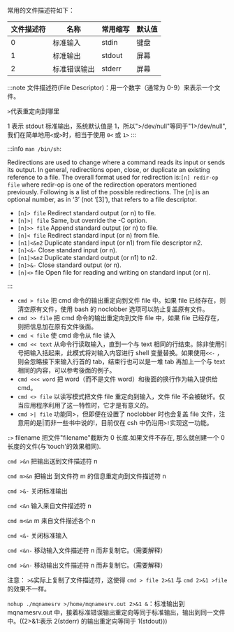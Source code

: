 常用的文件描述符如下：

| 文件描述符 | 名称         | 常用缩写 | 默认值 |
| ---------- | ------------ | -------- | ------ |
| 0          | 标准输入     | stdin    | 键盘   |
| 1          | 标准输出     | stdout   | 屏幕   |
| 2          | 标准错误输出 | stderr   | 屏幕   |

:::note
文件描述符(File Descriptor)：用一个数字（通常为 0-9）来表示一个文件。

`>`代表重定向到哪里

1 表示 stdout 标准输出，系统默认值是 1，所以">/dev/null"等同于"1>/dev/null",我们在简单地用`<`或`>`时，相当于使用 `0<` 或 `1>`
:::

:::info
`man /bin/sh`:

Redirections are used to change where a command reads its input or sends its output. In general, redirections open, close, or duplicate an existing reference to a file. The overall format used for redirection is:`[n] redir-op file`
where redir-op is one of the redirection operators mentioned previously. Following is a list of the possible redirections. The [n] is an optional number, as in ‘3’ (not ‘[3]’), that refers to a file descriptor.

- `[n]> file` Redirect standard output (or n) to file.
- `[n]>| file` Same, but override the -C option.
- `[n]>> file` Append standard output (or n) to file.
- `[n]< file` Redirect standard input (or n) from file.
- `[n1]<&n2` Duplicate standard input (or n1) from file descriptor n2.
- `[n]<&-` Close standard input (or n).
- `[n1]>&n2` Duplicate standard output (or n1) to n2.
- `[n]>&-` Close standard output (or n).
- `[n]<>` file Open file for reading and writing on standard input (or n).

:::

- `cmd > file`
  把 cmd 命令的输出重定向到文件 file 中。如果 file 已经存在，则清空原有文件，使用 bash 的 noclobber 选项可以防止复盖原有文件。
- `cmd >> file`
  把 cmd 命令的输出重定向到文件 file 中，如果 file 已经存在，则把信息加在原有文件後面。
- `cmd < file`
  使 cmd 命令从 file 读入
- `cmd << text`
  从命令行读取输入，直到一个与 text 相同的行结束。除非使用引号把输入括起来，此模式将对输入内容进行 shell 变量替换。如果使用`<<-` ，则会忽略接下来输入行首的 tab，结束行也可以是一堆 tab 再加上一个与 text 相同的内容，可以参考後面的例子。
- `cmd <<< word`
  把 word（而不是文件 word）和後面的换行作为输入提供给 cmd。
- `cmd <> file`
  以读写模式把文件 file 重定向到输入，文件 file 不会被破坏。仅当应用程序利用了这一特性时，它才是有意义的。
- `cmd >| file`
  功能同>，但即便在设置了 noclobber 时也会复盖 file 文件，注意用的是|而非一些书中说的!，目前仅在 csh 中仍沿用`>!`实现这一功能。

`:>` filename 把文件"filename"截断为 0 长度.如果文件不存在, 那么就创建一个 0 长度的文件(与'touch'的效果相同).

`cmd >&n` 把输出送到文件描述符 n

`cmd m>&n` 把输出 到文件符 m 的信息重定向到文件描述符 n

`cmd >&-` 关闭标准输出

`cmd <&n` 输入来自文件描述符 n

`cmd m<&n` m 来自文件描述各个 n

`cmd <&-` 关闭标准输入

`cmd <&n-` 移动输入文件描述符 n 而非复制它。（需要解释）

`cmd >&n-` 移动输出文件描述符 n 而非复制它。（需要解释）

注意： `>&`实际上复制了文件描述符，这使得 `cmd > file 2>&1` 与 `cmd 2>&1 >file` 的效果不一样。

`nohup ./mqnamesrv >/home/mqnamesrv.out 2>&1 &`：标准输出到 mqnamesrv.out 中，接着标准错误输出重定向等同于标准输出，输出到同一文件中。((2>&1:表示 2(stderr) 的输出重定向等同于 1(stdout)))
